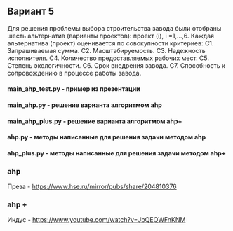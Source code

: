 ## Вариант 5

Для решения проблемы выбора строительства завода были отобраны шесть
альтернатив (варианты проектов): проект (i), i =1,...,6.
Каждая альтернатива (проект) оценивается по совокупности критериев:
С1. Запрашиваемая сумма.
С2. Масштабируемость.
С3. Надежность исполнителя.
С4. Количество предоставляемых рабочих мест.
С5. Степень экологичности.
С6. Срок внедрения завода.
С7. Способность к сопровождению в процессе работы завода.

#### main_ahp_test.py - пример из презентации

#### main_ahp.py - решение варианта алгоритмом ahp

#### main_ahp_plus.py - решение варианта алгоритмом ahp+

#### ahp.py - методы написанные для решения задачи методом ahp

#### ahp_plus.py - методы написанные для решения задачи методом ahp+

### ahp

Преза - https://www.hse.ru/mirror/pubs/share/204810376

### ahp +

Индус - https://www.youtube.com/watch?v=JbQEQWFnKNM
